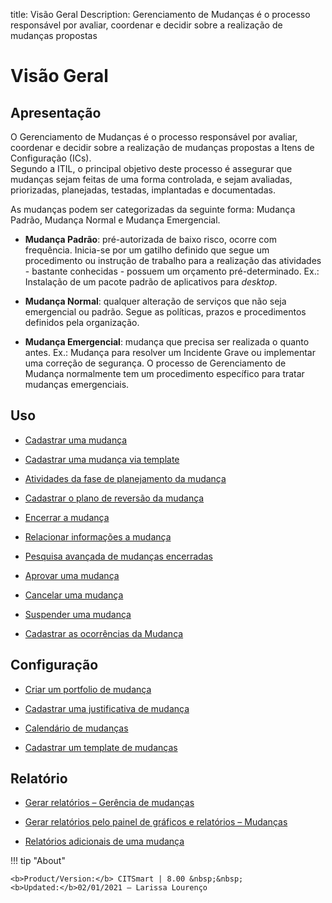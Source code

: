 title:  Visão Geral 
Description: Gerenciamento de Mudanças é o processo responsável por avaliar, coordenar e decidir sobre a realização de mudanças propostas
# Visão Geral  

Apresentação
----------------

O Gerenciamento de Mudanças é o processo responsável por avaliar, coordenar e
decidir sobre a realização de mudanças propostas a Itens de Configuração (ICs).  
Segundo a ITIL, o principal objetivo deste processo é assegurar que mudanças
sejam feitas de uma forma controlada, e sejam avaliadas, priorizadas,
planejadas, testadas, implantadas e documentadas.

As mudanças podem ser categorizadas da seguinte forma: Mudança Padrão, Mudança
Normal e Mudança Emergencial.

-   **Mudança Padrão**: pré-autorizada de baixo risco, ocorre com frequência.
    Inicia-se por um gatilho definido que segue um procedimento ou instrução de
    trabalho para a realização das atividades - bastante conhecidas - possuem um
    orçamento pré-determinado. Ex.: Instalação de um pacote padrão de
    aplicativos para *desktop*.

-   **Mudança Normal**: qualquer alteração de serviços que não seja emergencial
    ou padrão. Segue as políticas, prazos e procedimentos definidos pela
    organização.

-   **Mudança Emergencial**: mudança que precisa ser realizada o quanto antes.
    Ex.: Mudança para resolver um Incidente Grave ou implementar uma correção de
    segurança. O processo de Gerenciamento de Mudança normalmente tem um
    procedimento específico para tratar mudanças emergenciais.

Uso
-------

-  [Cadastrar uma mudança](/pt-br/citsmart-platform-8/processes/change/use/register-change.html)

-  [Cadastrar uma mudança via template](/pt-br/citsmart-platform-8/processes/change/use/register-change-via-template.html)

-  [Atividades da fase de planejamento da mudança](/pt-br/citsmart-platform-8/processes/change/use/change-planning-activities.html)

-  [Cadastrar o plano de reversão da mudança](/pt-br/citsmart-platform-8/processes/change/use/change-reversion-plan.html)

-  [Encerrar a mudança](/pt-br/citsmart-platform-8/processes/change/use/execute-change.html)

-  [Relacionar informações a mudança](/pt-br/citsmart-platform-8/processes/change/use/relate-information-to-change.html)

-  [Pesquisa avançada de mudanças encerradas](/pt-br/citsmart-platform-8/processes/change/use/advanced-search-for-change.html)

-  [Aprovar uma mudança](/pt-br/citsmart-platform-8/processes/change/use/change-approval.html)

-  [Cancelar uma mudança](/pt-br/citsmart-platform-8/processes/change/use/cancel-change.html)

-  [Suspender uma mudança](/pt-br/citsmart-platform-8/processes/change/use/suspend-change.html)

-  [Cadastrar as ocorrências da Mudança](/pt-br/citsmart-platform-8/processes/change/use/change-occurrences.html)

Configuração
----------------

-   [Criar um portfolio de mudança](/pt-br/citsmart-platform-8/processes/change/configuration/change-portfolio.html)

-   [Cadastrar uma justificativa de mudança](/pt-br/citsmart-platform-8/processes/change/configuration/change-justification.html)

-   [Calendário de mudanças](/pt-br/citsmart-platform-8/processes/change/configuration/change-schedule.html)

-   [Cadastrar um template de mudanças](/pt-br/citsmart-platform-8/processes/change/configuration/change-template.html) 

Relatório
-------------

-   [Gerar relatórios – Gerência de mudanças](/pt-br/citsmart-platform-8/processes/change/use/generate-reports-change-management.html)

-   [Gerar relatórios pelo painel de gráficos e relatórios – Mudanças](/pt-br/citsmart-platform-8/processes/change/use/generate-reports-charts-panel-change.html)

-   [Relatórios adicionais de uma mudança](/pt-br/citsmart-platform-8/processes/change/use/change-additional-reports.html)

!!! tip "About"

    <b>Product/Version:</b> CITSmart | 8.00 &nbsp;&nbsp;
    <b>Updated:</b>02/01/2021 – Larissa Lourenço

